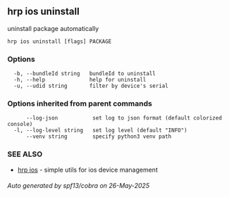 ## hrp ios uninstall

uninstall package automatically

```
hrp ios uninstall [flags] PACKAGE
```

### Options

```
  -b, --bundleId string   bundleId to uninstall
  -h, --help              help for uninstall
  -u, --udid string       filter by device's serial
```

### Options inherited from parent commands

```
      --log-json           set log to json format (default colorized console)
  -l, --log-level string   set log level (default "INFO")
      --venv string        specify python3 venv path
```

### SEE ALSO

* [hrp ios](hrp_ios.md)	 - simple utils for ios device management

###### Auto generated by spf13/cobra on 26-May-2025
